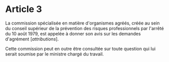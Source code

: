 # Article 3

La commission spécialisée en matière d'organismes agréés, créée au sein du conseil supérieur de la prévention des risques professionnels par l'arrêté du 10 août 1979, est appelée à donner son avis sur les demandes d'agrément [*attributions*].

Cette commission peut en outre être consultée sur toute question qui lui serait soumise par le ministre chargé du travail.
